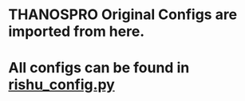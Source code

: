 # THANOSPRO Original Configs are imported from here.

# All configs can be found in [rishu_config.py](https://github.com/TheVaders/InVade/blob/master/THANOSPRO/config/rishu_config.py)
